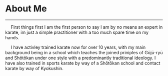 # About Me
---
&emsp; First things first I am the first person to say I am by no means an expert in karate, im just a simple practitioner with a too much spare time on my hands. 

&emsp; I have activley trained karate now for over 10 years, with my main background being in a school which teaches the joined priniples of Gōjū-ryū and Shōtōkan under one style with a predominantly traditional ideology. I have also trained in sports karate by way of a Shōtōkan school and contact karate by way of Kyokushin. 

